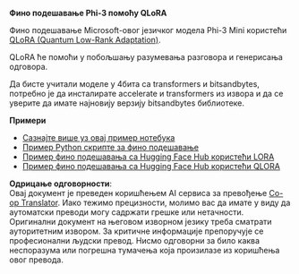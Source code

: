 <!--
CO_OP_TRANSLATOR_METADATA:
{
  "original_hash": "54b6b824568d4decb574b9e117c4f5f7",
  "translation_date": "2025-07-17T08:21:04+00:00",
  "source_file": "md/03.FineTuning/FineTuning_Qlora.md",
  "language_code": "sr"
}
-->
**Фино подешавање Phi-3 помоћу QLoRA**

Фино подешавање Microsoft-овог језичког модела Phi-3 Mini користећи [QLoRA (Quantum Low-Rank Adaptation)](https://github.com/artidoro/qlora).

QLoRA ће помоћи у побољшању разумевања разговора и генерисања одговора.

Да бисте учитали моделе у 4бита са transformers и bitsandbytes, потребно је да инсталирате accelerate и transformers из извора и да се уверите да имате најновију верзију bitsandbytes библиотеке.

**Примери**
- [Сазнајте више уз овај пример нотебука](../../../../code/03.Finetuning/Phi_3_Inference_Finetuning.ipynb)
- [Пример Python скрипте за фино подешавање](../../../../code/03.Finetuning/FineTrainingScript.py)
- [Пример фино подешавања са Hugging Face Hub користећи LORA](../../../../code/03.Finetuning/Phi-3-finetune-lora-python.ipynb)
- [Пример фино подешавања са Hugging Face Hub користећи QLORA](../../../../code/03.Finetuning/Phi-3-finetune-qlora-python.ipynb)

**Одрицање одговорности**:  
Овај документ је преведен коришћењем AI сервиса за превођење [Co-op Translator](https://github.com/Azure/co-op-translator). Иако тежимо прецизности, молимо вас да имате у виду да аутоматски преводи могу садржати грешке или нетачности. Оригинални документ на његовом изворном језику треба сматрати ауторитетним извором. За критичне информације препоручује се професионални људски превод. Нисмо одговорни за било каква неспоразума или погрешна тумачења која произилазе из коришћења овог превода.